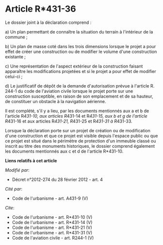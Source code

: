 # Article R*431-36

Le dossier joint à la déclaration comprend : 

a) Un plan permettant de connaître la situation du terrain à l'intérieur de la commune ; 

b) Un plan de masse coté dans les trois dimensions lorsque le projet a pour effet de créer une construction ou de modifier le
volume d'une construction existante ; 

c) Une représentation de l'aspect extérieur de la construction faisant apparaître les modifications projetées et si le projet
a pour effet de modifier celui-ci ; 

d) Le justificatif de dépôt de la demande d'autorisation prévue à l'article R. 244-1 du code de l'aviation civile lorsque le
projet porte sur une construction susceptible, en raison de son emplacement et de sa hauteur, de constituer un obstacle à la
navigation aérienne. 

Il est complété, s'il y a lieu, par les documents mentionnés aux a et b de l'article R*431-10, aux articles R*431-14 et
R*431-15, aux b et g de l'article R*431-16 et aux articles R*431-21, R*431-25 et R*431-31 à R*431-33. 

Lorsque la déclaration porte sur un projet de création ou de modification d'une construction et que ce projet est visible
depuis l'espace public ou que ce projet est situé dans le périmètre de protection d'un immeuble classé ou inscrit au titre
des monuments historiques, le dossier comprend également les documents mentionnés aux c et d de l'article R*431-10.

**Liens relatifs à cet article**

_Modifié par_:

  - Décret n°2012-274 du 28 février 2012 - art. 4

_Cité par_:

  - Code de l'urbanisme - art. A431-9 (V)

_Cite_:

  - Code de l'urbanisme - art. R*431-10 (V)
  - Code de l'urbanisme - art. R*431-14 (V)
  - Code de l'urbanisme - art. R*431-21 (V)
  - Code de l'urbanisme - art. R*431-31 (V)
  - Code de l'aviation civile - art. R244-1 (V)
